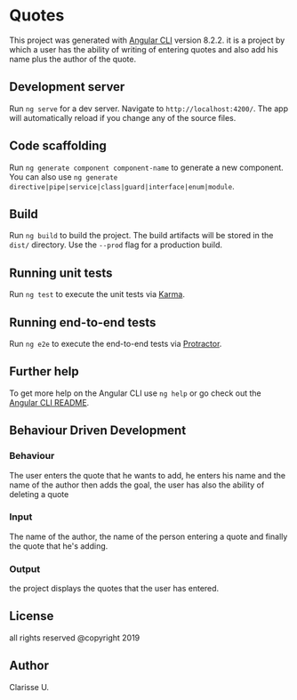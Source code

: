 # Quotes

This project was generated with [Angular CLI](https://github.com/angular/angular-cli) version 8.2.2. it is a project by which a user has the ability of writing of entering quotes and also add his name plus the author of the quote.

## Development server

Run `ng serve` for a dev server. Navigate to `http://localhost:4200/`. The app will automatically reload if you change any of the source files.

## Code scaffolding

Run `ng generate component component-name` to generate a new component. You can also use `ng generate directive|pipe|service|class|guard|interface|enum|module`.

## Build

Run `ng build` to build the project. The build artifacts will be stored in the `dist/` directory. Use the `--prod` flag for a production build.

## Running unit tests

Run `ng test` to execute the unit tests via [Karma](https://karma-runner.github.io).

## Running end-to-end tests

Run `ng e2e` to execute the end-to-end tests via [Protractor](http://www.protractortest.org/).

## Further help

To get more help on the Angular CLI use `ng help` or go check out the [Angular CLI README](https://github.com/angular/angular-cli/blob/master/README.md).

## Behaviour Driven Development
### Behaviour
The user enters the quote that he wants to add, he enters his name and the name of the author then adds the goal, the user has also the ability of deleting a quote

### Input
The name of the author, the name of the person entering a quote and finally the quote that he's adding.

### Output
the project displays the quotes that the user has entered.

## License
all rights reserved @copyright 2019

## Author
Clarisse U.
